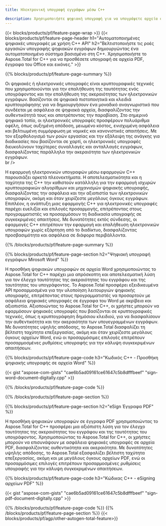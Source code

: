 ```yaml
---
title: Ηλεκτρονική υπογραφή εγγράφων μέσω C++ 

description: Χρησιμοποιήστε ψηφιακή υπογραφή για να υπογράψετε αρχεία όπως το Microsoft Word, το Excel, το PowerPoint, το PDF και οι Εικόνες μέσω της εφαρμογής σας C++. Προσθήκη ηλεκτρονικής υπογραφής μέσω της εφαρμογής.
---
```


{{< blocks/products/pf/feature-page-wrap >}}
{{< blocks/products/pf/feature-page-header h1="Αυτοματοποιημένες ψηφιακές υπογραφές με χρήση C++ API" h2="Βελτιστοποιήστε τις ροές εργασιών υπογραφής ψηφιακών εγγράφων δημιουργώντας ένα αυτοματοποιημένο σύστημα βασισμένο στη C++. Χρησιμοποιήστε το Aspose.Total for C++ για να προσθέσετε υπογραφή σε αρχεία PDF, έγγραφα του Office και εικόνες." >}}

{{% blocks/products/pf/feature-page-summary %}}

Οι ψηφιακές ή ηλεκτρονικές υπογραφές είναι κρυπτογραφικές τεχνικές που χρησιμοποιούνται για την επαλήθευση της ταυτότητας ενός υπογράφοντος και την επαλήθευση της ακεραιότητας των ηλεκτρονικών εγγράφων. Βασίζονται σε ψηφιακά πιστοποιητικά και κλειδιά κρυπτογράφησης για να δημιουργήσουν ένα μοναδικό αναγνωριστικό που συνδέεται με ασφάλεια σε ψηφιακά αρχεία, διασφαλίζοντας την αυθεντικότητά τους και αποτρέποντας την παραβίαση. Στο σημερινό ψηφιακό τοπίο, οι ηλεκτρονικές υπογραφές προσφέρουν πολυάριθμα οφέλη, όπως αυξημένη απόδοση, μειωμένο κόστος, ενισχυμένη ασφάλεια και βελτιωμένη συμμόρφωση με νομικές και κανονιστικές απαιτήσεις. Με τον εξορθολογισμό των ροών εργασίας και την εξάλειψη της ανάγκης για διαδικασίες που βασίζονται σε χαρτί, οι ηλεκτρονικές υπογραφές διευκολύνουν ταχύτερες συναλλαγές και ανταλλαγές εγγράφων, διασφαλίζοντας παράλληλα την ακεραιότητα των ηλεκτρονικών εγγράφων. <br /> br />

Η εφαρμογή ηλεκτρονικών υπογραφών μέσω εφαρμογών C++ παρουσιάζει αρκετά πλεονεκτήματα. Η αποτελεσματικότητα και η ταχύτητα της C++ την καθιστούν κατάλληλη για την εφαρμογή ισχυρών κρυπτογραφικών αλγορίθμων και μηχανισμών ψηφιακής υπογραφής, διασφαλίζοντας την ασφάλεια και την αξιοπιστία των ηλεκτρονικών υπογραφών, ακόμη και όταν χειρίζεστε μεγάλους όγκους εγγράφων. Επιπλέον, η ανάπτυξη μιας εφαρμογής C++ για ηλεκτρονικές υπογραφές παρέχει ευελιξία και επιλογές προσαρμογής, επιτρέποντας στους προγραμματιστές να προσαρμόσουν τη διαδικασία υπογραφής σε συγκεκριμένες απαιτήσεις. Με δυνατότητες εκτός σύνδεσης, οι εφαρμογές C++ επιτρέπουν την εφαρμογή και επαλήθευση ηλεκτρονικών υπογραφών χωρίς εξάρτηση από το διαδίκτυο, διασφαλίζοντας προσβασιμότητα και ασφάλεια σε διάφορα περιβάλλοντα. 

{{% /blocks/products/pf/feature-page-summary  %}}

{{% blocks/products/pf/feature-page-section  h2="Ψηφιακή υπογραφή εγγράφων Mirosoft Word" %}}

Η προσθήκη ψηφιακών υπογραφών σε αρχεία Word χρησιμοποιώντας το Aspose.Total for C++ παρέχει μια απρόσκοπτη και αποτελεσματική λύση για τον έλεγχο ταυτότητας της ακεραιότητας του εγγράφου και της ταυτότητας του υπογράφοντος. Το Aspose.Total προσφέρει εξειδικευμένα API προσαρμοσμένα για την υλοποίηση λειτουργιών ψηφιακής υπογραφής, επιτρέποντας στους προγραμματιστές να προσαρτούν με ασφάλεια ψηφιακές υπογραφές σε έγγραφα του Word με ακρίβεια και αξιοπιστία. Αξιοποιώντας το Aspose.Total for C++, οι χρήστες μπορούν να εφαρμόσουν ψηφιακές υπογραφές που βασίζονται σε κρυπτογραφικές τεχνικές, όπως η κρυπτογράφηση δημόσιου κλειδιού, για να διασφαλίσουν την αυθεντικότητα και την ακεραιότητα των υπογεγραμμένων εγγράφων. Με δυνατότητες υψηλής απόδοσης, το Aspose.Total διασφαλίζει τη βέλτιστη ταχύτητα επεξεργασίας, ακόμη και όταν χειρίζεστε μεγάλους όγκους αρχείων Word, ενώ οι προσαρμόσιμες επιλογές επιτρέπουν προσαρμοσμένες ρυθμίσεις υπογραφής για την κάλυψη συγκεκριμένων απαιτήσεων. 

{{% blocks/products/pf/feature-page-code h3="Κωδικός C++ - Προσθήκη ψηφιακής υπογραφής σε αρχεία Word" %}}

{{< gist "aspose-com-gists" "cae6b5ad09161ce61647c5b8dfffbeef" "sign-word-document-digitally.cpp" >}}

{{% /blocks/products/pf/feature-page-code  %}}

{{% /blocks/products/pf/feature-page-section %}}

{{% blocks/products/pf/feature-page-section  h2="eSign Έγγραφα PDF" %}}

Η προσθήκη ψηφιακών υπογραφών σε έγγραφα PDF χρησιμοποιώντας το Aspose.Total for C++ προσφέρει μια αξιόπιστη λύση για τον έλεγχο ταυτότητας της ακεραιότητας του εγγράφου και της ταυτότητας του υπογράφοντος.  Χρησιμοποιώντας το Aspose.Total for C++, οι χρήστες μπορούν να επισυνάψουν με ασφάλεια ψηφιακές υπογραφές σε αρχεία PDF, διασφαλίζοντας αυθεντικότητα και ακεραιότητα. Με δυνατότητες υψηλής απόδοσης, το Aspose.Total εξασφαλίζει βέλτιστη ταχύτητα επεξεργασίας, ακόμη και με μεγάλους όγκους αρχείων PDF, ενώ οι προσαρμόσιμες επιλογές επιτρέπουν προσαρμοσμένες ρυθμίσεις υπογραφής για την κάλυψη συγκεκριμένων απαιτήσεων.

{{% blocks/products/pf/feature-page-code h3="Κώδικας C++ - eSigning αρχείων PDF" %}}

{{< gist "aspose-com-gists" "cae6b5ad09161ce61647c5b8dfffbeef" "sign-pdf-document-digitally.cpp" >}}

{{% /blocks/products/pf/feature-page-code  %}}
{{% /blocks/products/pf/feature-page-section %}}
{{< blocks/products/pf/agp/other-autogen-total-feature>}}